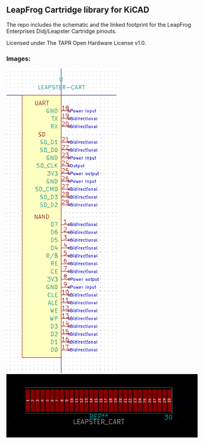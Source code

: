 ## LeapFrog Cartridge library for KiCAD

The repo includes the schematic and the linked footprint for the LeapFrog Enterprises Didj/Leapster Cartridge pinouts.

Licensed under The TAPR Open Hardware License v1.0.

### Images:

![Schematic](images/schematic.PNG)
![Footprint](images/footprint.PNG)
